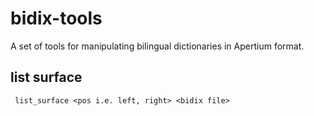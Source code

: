 # bidix-tools

A set of tools for manipulating bilingual dictionaries in Apertium format.

## list surface

     list_surface <pos i.e. left, right> <bidix file>
